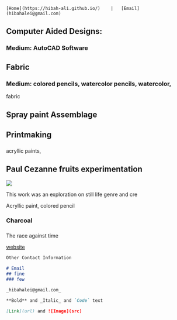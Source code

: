 ```
[Home](https://hibah-ali.github.io/)    |   [Email](hibahalei@gmail.com)   
```

## Computer Aided Designs:


### Medium: AutoCAD Software

## Fabric

### Medium: colored pencils, watercolor pencils, watercolor, 
fabric

## Spray paint Assemblage


## Printmaking

###
acryllic paints, 


## Paul Cezanne fruits experimentation
![](IMG_1959.heic)

This work was an exploration on still life genre and cre



Acryllic paint, colored pencil


### Charcoal


###
The race against time


[website](https://hibah-ali.github.io/)

```markdown
Other Contact Information

# Email
## fine
### few

_hibahalei@gmail.com_

**Bold** and _Italic_ and `Code` text

[Link](url) and ![Image](src)
```
